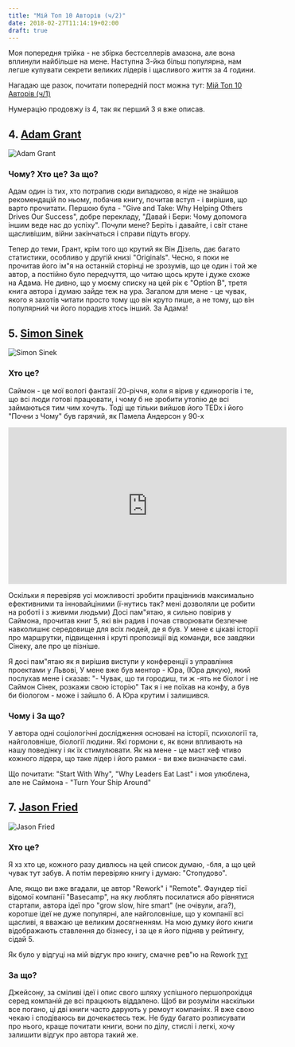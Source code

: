 ```yaml
---
title: "Мій Топ 10 Авторів (ч/2)"
date: 2018-02-27T11:14:19+02:00
draft: true
---
```


Моя попередня трійка - не збірка бестселлерів амазона, 
але вона вплинули найбільше на мене. Наступна 3-йка більш популярна, 
нам легше купувати секрети великих лідерів і щасливого життя за 4 години.

Нагадаю ще разок, почитати попередній пост можна тут: 
[Мій Топ 10 Авторів (ч/1)](https://ua.tarasmatsyk.com/blog/top-10-fav-authors/)

Нумерацію продовжу із 4, так як перший 3 я вже описав.

## 4. [Adam Grant](https://www.amazon.com/Adam-Grant/e/B00ATUAAWE/ref=sr_ntt_srch_lnk_1?qid=1519723820&sr=8-1)

![Adam Grant](https://images-na.ssl-images-amazon.com/images/I/71WSvS4L47L._UX250_.jpg "Adam Grant")

### Чому? Хто це? За що?

Адам один із тих, хто потрапив сюди випадково, я ніде не знайшов рекомендацій по ньому,
побачив книгу, почитав вступ - і вирішив, що варто прочитати.
Першою була - "Give and Take: Why Helping Others Drives Our Success", добре перекладу,
"Давай і Бери: Чому допомога іншим веде нас до успіху". Почули мене? Беріть і давайте,
і світ стане щасливішим, війни закінчаться і справи підуть вгору.


Тепер до теми, Грант, крім того що крутий як Він Дізель, дає багато статистики, особливо
у другій книзі "Originals". Чесно, я поки не прочитав його ім"я на останній сторінці не зрозумів,
що це один і той же автор, а постійно було передчуття, що читаю щось круте і дуже схоже на Адама.
Не дивно, що у моєму списку на цей рік є "Option B", третя книга автора і думаю зайде теж на ура.
Загалом для мене - це чувак, якого я захотів читати просто тому що він круто пише, 
а не тому, що він популярний чи його порадив хтось інший. За Адама!


## 5. [Simon Sinek](https://www.amazon.com/Simon-Sinek/e/B002CB2SDC/ref=dp_byline_cont_book_1)

![Simon Sinek](https://images-na.ssl-images-amazon.com/images/I/51yMIHz8PSL._UX250_.jpg "Simon Sinek")

### Хто це?

Саймон - це мої вологі фантазії 20-річчя, коли я вірив у єдинорогів і те, що всі люди 
готові працювати, і чому б не зробити утопію де всі займаються тим чим хочуть.
Тоді ще тільки вийшов його TEDx і його "Почни з Чому" був гарячий, як Памела Андерсон у 90-х

<iframe width="560" height="315" src="https://www.youtube.com/embed/lmyZMtPVodo?rel=0&amp;start=13" frameborder="0" allow="autoplay; encrypted-media" allowfullscreen></iframe>

Оскільки я перевіряв усі можливості зробити працівників максимально ефективними та 
інновайціними (ї-нутись так? мені дозволяли це робити на роботі і з живими людьми)
Досі пам"ятаю, я сильно повірив у Саймона, прочитав книг 5, які він радив і почав
створювати безпечне навколишнє середовище для всіх людей, де я був. 
У мене є цікаві історії про маршрутки, підвищення і круті пропозиції від команди, 
все завдяки Сінеку, але про це пізніше. 

Я досі пам"ятаю як я вирішив виступи у конференції з управління проектами у Львові,
У мене вже був ментор - Юра, (Юра дякую), який послухав мене і сказав: 
"- Чувак, що ти городиш, ти ж -ять не біолог і не Саймон Сінек, розкажи свою історію"
Так я і не поїхав на конфу, а був би біологом - може і зайшло б. А Юра крутим і залишився.

### Чому і За що?
У автора одні соціологічні дослідження основані на історії, психології та, найголовніше,
біології людини. Які гормони є, як вони впливають на нашу поведінку і як їх стимулювати.
Як на мене - це маст хеф чтиво кожного лідера, що таке лідер і його рамки - ви вже визначаєте самі.

Що почитати:
"Start With Why", "Why Leaders Eat Last" і моя улюблена, але не Саймона - "Turn Your Ship Around"


## 7. [Jason Fried](https://www.amazon.com/Jason-Fried/e/B002MQ13PQ/ref=sr_ntt_srch_lnk_1?qid=1519725175&sr=1-1)

![Jason Fried](https://images-na.ssl-images-amazon.com/images/I/61ptq-euwzL._UX250_.jpg "Jason Fried")

### Хто це?

Я хз хто це, кожного разу дивлюсь на цей список думаю, -бля, а що цей чувак тут забув.
А потім перевіряю книгу і думаю: "Стопудово". 

Але, якщо ви вже вгадали, це автор "Rework" i "Remote".
Фаундер тієї відомої компанії "Basecamp", на яку люблять посилатися або рівнятися стартапи,
автора ідеї про "grow slow, hire smart" (не очівули, ага?), коротше ідеї не дуже популярні, але
найголовніше, що у компанії всі щасливі, я вважаю це великим досягненням. 
На мою думку його книги відображають ставлення до бізнесу, і за це я його підняв у рейтингу, сідай 5.

Як було у відгуці на мій відгук про книгу, смачне рев"ю на Rework [тут](https://tamatsyk.blogspot.com/2016/06/2.html)


### За що?

Джейсону, за сміливі ідеї і опис свого шляху успішного першопрохідця серед компаній де всі працюють віддалено.
Щоб ви розуміли наскільки все погано, ці дві книги часто дарують у ремоут компаніях.
Я вже свою чекаю і сподіваюсь ви дочекаєтесь теж.
Не буду багато розписувати про нього, краще почитати книги, вони по ділу, стислі і легкі, хочу залишити відгук про автора такий же.



